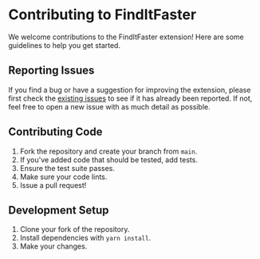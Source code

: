 # Contributing to FindItFaster

We welcome contributions to the FindItFaster extension! Here are some guidelines to help you get started.

## Reporting Issues

If you find a bug or have a suggestion for improving the extension, please first check the [existing issues](https://github.com/jellydn/vscode-finditfaster/issues) to see if it has already been reported. If not, feel free to open a new issue with as much detail as possible.

## Contributing Code

1. Fork the repository and create your branch from `main`.
2. If you've added code that should be tested, add tests.
3. Ensure the test suite passes.
4. Make sure your code lints.
5. Issue a pull request!

## Development Setup

1. Clone your fork of the repository.
2. Install dependencies with `yarn install`.
3. Make your changes.
